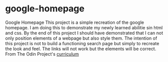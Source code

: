 # google-homepage
Google Homepage
This project is a simple recreation of the google homepage.  I am doing this to demonstrate my newly learned abilitie sin html and css.  By the end of this project I should have demonstrated that I can not only position elements of a webpage but also style them.  The intention of this project is not to build a functioning search page but simply to recreate the look and feel.  The links will not work but the elements will be correct.
From The Odin Project's [curriculum](http://www.theodinproject.com/courses/web-development-101/lessons/html-css)